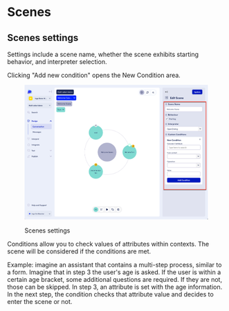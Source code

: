 # Scenes

## Scenes settings

Settings include a scene name, whether the scene exhibits starting behavior, and interpreter selection.&#x20;

Clicking "Add new condition" opens the New Condition area.

<figure><img src="../.gitbook/assets/2023-05-18_15-18-42.png" alt=""><figcaption><p>Scenes settings</p></figcaption></figure>



Conditions allow you to check values of attributes within contexts. The scene will be considered if the conditions are met.&#x20;

Example: imagine an assistant that contains a multi-step process, similar to a form. Imagine that in step 3 the user's age is asked. If the user is within a certain age bracket, some additional questions are required. If they are not, those can be skipped. In step 3, an attribute is set with the age information. In the next step, the condition checks that attribute value and decides to enter the scene or not. &#x20;
